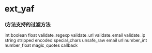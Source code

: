 ext_yaf
=======
### I方法支持的过滤方法 ###
int
boolean
float
validate_regexp
validate_url
validate_email
validate_ip
string
stripped
encoded
special_chars
unsafe_raw
email
url
number_int
number_float
magic_quotes
callback